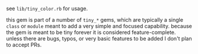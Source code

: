 see `lib/tiny_color.rb` for usage.

this gem is part of a number of `tiny_*` gems, which are typically a single
`class` or `module` meant to add a very simple and focused capability. because
the gem is meant to be tiny forever it is considered feature-complete. unless
there are bugs, typos, or very basic features to be added I don't plan to accept
PRs.
